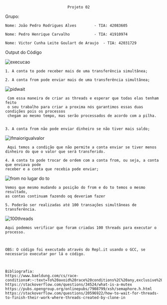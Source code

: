 								Projeto 02


Grupo:

	Nome: João Pedro Rodrigues Alves		- TIA: 42083605

	Nome: Pedro Henrique Carvalho 			- TIA: 41910974

	Nome: Victor Cunha Leite Goulart de Araujo	- TIA: 42031729



Output do Código

![execucao](https://i.imgur.com/xbR6y3X.png)
	

	1. A conta to pode receber mais de uma transferência simultânea;

	2. A conta from pode enviar mais de uma transferência simultânea;
    
![pidwait](https://i.imgur.com/3BvXSpM.png)
	
     Com essa maneira de criar as threads e esperar que todas elas tenham feito
     o seu trabalho para criar a proxima nós garantimos essas duas condições pois os processos 
     chegam ao mesmo tempo, mas serão processados de acordo com a pilha.
    

	3. A conta from não pode enviar dinheiro se não tiver mais saldo;
    
![ifmaiorigualvalor](https://i.imgur.com/meUmlez.png)

     Aqui temos a condição que não permite a conta enviar se tiver menos dinheiro do que o valor que será transferido.

	4. A conta to pode trocar de ordem com a conta from, ou seja, a conta que enviava pode
	receber e a conta que recebia pode enviar;
    
![from no lugar do to](https://i.imgur.com/88RIlm6.png)

    Vemos que mesmo mudando a posição do from e do to temos o mesmo resultado, 
    as contas continuam fazendo oq deveriam fazer

	5. Poderão ser realizadas até 100 transações simultâneas de transferência.
	
![100threads](https://i.imgur.com/FhorKoa.png)

    Aqui podemos verificar que foram criadas 100 threads para executar o processo.
    
    
	
	OBS: O código foi executado através do Repl.it usando o GCC, se necessario executar por lá o código.
	
	

	Bibliografia:
	https://www.baeldung.com/cs/race-conditions#:~:text=To%20avoid%20race%20conditions%2C%20any,exclusive%20parts%20of%20the%20program.
	https://stackoverflow.com/questions/34524/what-is-a-mutex
    https://pubs.opengroup.org/onlinepubs/7908799/xsh/semaphore.h.html
	https://stackoverflow.com/questions/20596922/how-to-wait-for-threads-to-finish-their-work-where-threads-created-by-clone-in
